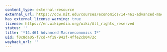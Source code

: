 ```yaml
---
content_type: external-resource
external_url: https://ocw.mit.edu/courses/economics/14-461-advanced-macroeconomics-i-fall-2012/
has_external_license_warning: true
license: https://en.wikipedia.org/wiki/All_rights_reserved
status: ''
title: '*14.461 Advanced Macroeconomics I*'
uid: f0c8da05-f7cd-4f19-942f-4ffe2cb0472c
wayback_url: ''
---
```

